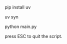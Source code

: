 <!--
 * @author: CALL1CE
 * @LastEditors: CALL1CE
-->

pip install uv

uv syn

python main.py

press ESC to quit the script.
